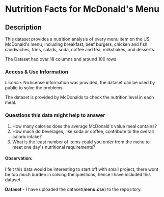 # Nutrition Facts for McDonald's Menu

## Description

This dataset provides a nutrition analysis of every menu item on the US McDonald's menu, including breakfast, beef burgers, chicken and fish sandwiches, fries, salads, soda, coffee and tea, milkshakes, and desserts.

The Dataset had over 18 columns and around 100 rows

### Access & Use Information
*License:* No license information was provided, the dataset can be used by public to solve the problems.

The dataset is provided by McDonalds to check the nutrition level in each meal.

### Questions this data might help to answer

1. How many calories does the average McDonald's value meal contains?
2. How much do beverages, like soda or coffee, contribute to the overall caloric intake?
3. What is the least number of items could you order from the menu to meet one day's nutritional requirements?

#### Observation:

I felt this data would be interesting to start off with small project, there wont be too much burden in solving the questions, hence I have included this dataset.

**Dataset** - I have uploaded the dataset(__menu.csv__) to the repository.
